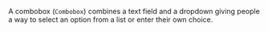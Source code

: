 A combobox (`Combobox`) combines a text field and a dropdown giving people a way to select an option from a list or enter their own choice.
